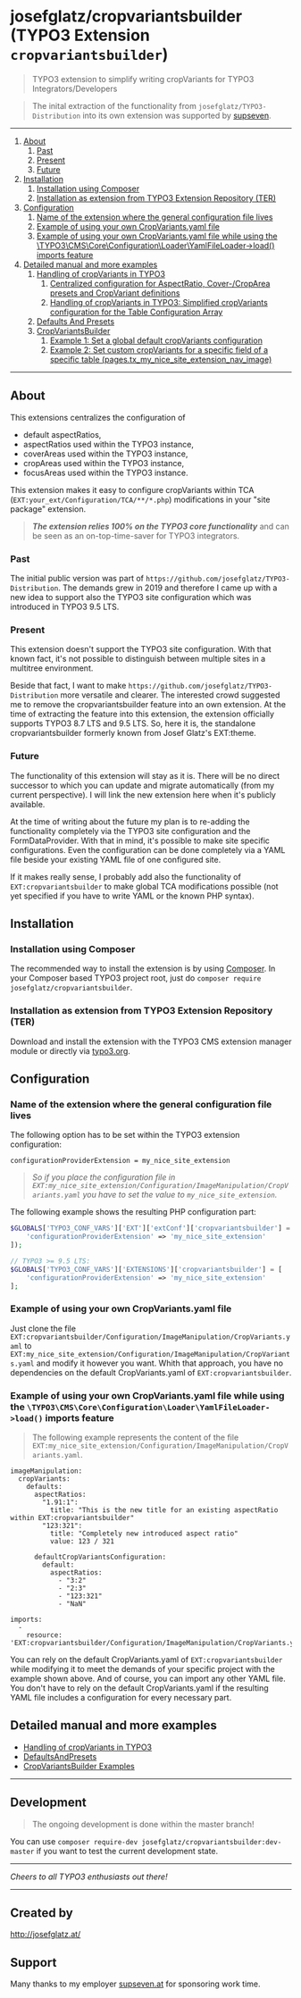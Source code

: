 # josefglatz/cropvariantsbuilder (TYPO3 Extension `cropvariantsbuilder`)

> TYPO3 extension to simplify writing cropVariants for TYPO3
> Integrators/Developers

> The inital extraction of the functionality from
> `josefglatz/TYPO3-Distribution` into its own extension was supported
> by [supseven](https://www.supseven.at/).

---

1. [About](#about)
   1. [Past](#past)
   2. [Present](#present)
   3. [Future](#future)
2. [Installation](#installation)
   1. [Installation using Composer](#installation-using-composer)
   2. [Installation as extension from TYPO3 Extension Repository (TER)](#installation-as-extension-from-typo3-extension-repository-ter)
3. [Configuration](#configuration)
   1. [Name of the extension where the general configuration file lives](#name-of-the-extension-where-the-general-configuration-file-lives)
   2. [Example of using your own CropVariants.yaml file](#example-of-using-your-own-cropvariantsyaml-file)
   3. [Example of using your own CropVariants.yaml file while using the \TYPO3\CMS\Core\Configuration\Loader\YamlFileLoader->load() imports feature](#example-of-using-your-own-cropvariantsyaml-file-while-using-the-typo3cmscoreconfigurationloaderyamlfileloader-load-imports-feature)
4. [Detailed manual and more examples](#detailed-manual-and-more-examples)
   1. [Handling of cropVariants in TYPO3](Documentation/Markdown/Images/Index.md#handling-of-cropvariants-in-typo3)
      1. [Centralized configuration for AspectRatio, Cover-/CropArea presets and CropVariant definitions](Documentation/Markdown/Images/Index.md#centralized-configuration-for-aspectratio-cover-croparea-presets-and-cropvariant-definitions)
      2. [Handling of cropVariants in TYPO3: Simplified cropVariants configuration for the Table Configuration Array](Documentation/Markdown/Images/Index.md#simplified-cropvariants-configuration-for-the-table-configuration-array)
   2. [Defaults And Presets](Documentation/Markdown/Images/DefaultsAndPresets.md)
   3. [CropVariantsBuilder](Documentation/Markdown/Images/CropVariantsBuilder.md)
      1. [Example 1: Set a global default cropVariants configuration](Documentation/Markdown/Images/CropVariantsBuilder.md#example-1-set-a-global-default-cropvariants-configuration)
      2. [Example 2: Set custom cropVariants for a specific field of a specific table (pages.tx_my_nice_site_extension_nav_image)](Documentation/Markdown/Images/CropVariantsBuilder.md#example-2-set-custom-cropvariants-for-a-specific-field-of-a-specific-table-pagestx_my_nice_site_extension_nav_image)

---

## About

This extensions centralizes the configuration of

* default aspectRatios,
* aspectRatios used within the TYPO3 instance,
* coverAreas used within the TYPO3 instance,
* cropAreas used within the TYPO3 instance,
* focusAreas used within the TYPO3 instance.

This extension makes it easy to configure cropVariants within TCA
(`EXT:your_ext/Configuration/TCA/**/*.php`) modifications in your "site
package" extension.

> ***The extension relies 100% on the TYPO3 core functionality*** and
> can be seen as an on-top-time-saver for TYPO3 integrators.

### Past

The initial public version was part of
`https://github.com/josefglatz/TYPO3-Distribution`. The demands grew in
2019 and therefore I came up with a new idea to support also the TYPO3
site configuration which was introduced in TYPO3 9.5 LTS.

### Present

This extension doesn't support the TYPO3 site configuration. With that
known fact, it's not possible to distinguish between multiple sites in a
multitree environment.

Beside that fact, I want to make
`https://github.com/josefglatz/TYPO3-Distribution` more versatile and
clearer. The interested crowd suggested me to remove the
cropvariantsbuilder feature into an own extension. At the time of
extracting the feature into this extension, the extension officially
supports TYPO3 8.7 LTS and 9.5 LTS. So, here it is, the standalone
cropvariantsbuilder formerly known from Josef Glatz's EXT:theme.

### Future

The functionality of this extension will stay as it is. There will be no
direct successor to which you can update and migrate automatically (from
my current perspective). I will link the new extension here when it's
publicly available.

At the time of writing about the future my plan is to re-adding the
functionality completely via the TYPO3 site configuration and the
FormDataProvider. With that in mind, it's possible to make site specific
configurations. Even the configuration can be done completely via a YAML
file beside your existing YAML file of one configured site.

If it makes really sense, I probably add also the functionality of
`EXT:cropvariantsbuilder` to make global TCA modifications possible (not
yet specified if you have to write YAML or the known PHP syntax).

## Installation

### Installation using Composer

The recommended way to install the extension is by using
[Composer](https://getcomposer.org/). In your Composer based TYPO3
project root, just do `composer require josefglatz/cropvariantsbuilder`.

### Installation as extension from TYPO3 Extension Repository (TER)

Download and install the extension with the TYPO3 CMS extension manager
module or directly via
[typo3.org](https://typo3.org/extensions/repository/view/cropvariantsbuilder).

## Configuration

### Name of the extension where the general configuration file lives

The following option has to be set within the TYPO3 extension
configuration:

```
configurationProviderExtension = my_nice_site_extension
```

> *So if you place the configuration file in
> `EXT:my_nice_site_extension/Configuration/ImageManipulation/CropVariants.yaml`
> you have to set the value to `my_nice_site_extension`.*

The following example shows the resulting PHP configuration part:

```php
$GLOBALS['TYPO3_CONF_VARS']['EXT']['extConf']['cropvariantsbuilder'] = serialize([
    'configurationProviderExtension' => 'my_nice_site_extension'
]);

// TYPO3 >= 9.5 LTS:
$GLOBALS['TYPO3_CONF_VARS']['EXTENSIONS']['cropvariantsbuilder'] = [
    'configurationProviderExtension' => 'my_nice_site_extension'
];
```

### Example of using your own CropVariants.yaml file

Just clone the file
`EXT:cropvariantsbuilder/Configuration/ImageManipulation/CropVariants.yaml`
to
`EXT:my_nice_site_extension/Configuration/ImageManipulation/CropVariants.yaml`
and modify it however you want. Whith that approach, you have no
dependencies on the default CropVariants.yaml of
`EXT:cropvariantsbuilder`.

### Example of using your own CropVariants.yaml file while using the `\TYPO3\CMS\Core\Configuration\Loader\YamlFileLoader->load()` imports feature

> The following example represents the content of the file
> `EXT:my_nice_site_extension/Configuration/ImageManipulation/CropVariants.yaml`.

```
imageManipulation:
  cropVariants:
    defaults:
      aspectRatios:
        "1.91:1":
          title: "This is the new title for an existing aspectRatio within EXT:cropvariantsbuilder"
        "123:321":
          title: "Completely new introduced aspect ratio"
          value: 123 / 321

      defaultCropVariantsConfiguration:
        default:
          aspectRatios:
            - "3:2"
            - "2:3"
            - "123:321"
            - "NaN"

imports:
  -
    resource: 'EXT:cropvariantsbuilder/Configuration/ImageManipulation/CropVariants.yaml'

```

You can rely on the default CropVariants.yaml of
`EXT:cropvariantsbuilder` while modifying it to meet the demands of your
specific project with the example shown above. And of course, you can
import any other YAML file. You don't have to rely on the default
CropVariants.yaml if the resulting YAML file includes a configuration
for every necessary part.

## Detailed manual and more examples

* [Handling of cropVariants in TYPO3](Documentation/Markdown/Images/Index.md#handling-of-cropvariants-in-typo3)
* [DefaultsAndPresets](Documentation/Markdown/Images/DefaultsAndPresets.md)
* [CropVariantsBuilder Examples](Documentation/Markdown/Images/CropVariantsBuilder.md)

---

## Development

> The ongoing development is done within the master branch!

You can use `composer require-dev
josefglatz/cropvariantsbuilder:dev-master` if you want to test the
current development state.


---

*Cheers to all TYPO3 enthusiasts out there!*

---

## Created by

<http://josefglatz.at/>

## Support

Many thanks to my employer [supseven.at](https://www.supseven.at/) for
sponsoring work time.
